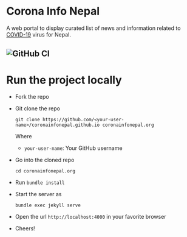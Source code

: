
# Corona Info Nepal

A web portal to display curated list of news and information related to [COVID-19](https://en.wikipedia.org/wiki/Covid-19) virus for Nepal.

![GitHub CI](https://github.com/coronainfonepal/coronainfonepal.github.io/workflows/Ruby/badge.svg)
---

# Run the project locally

- Fork the repo

- Git clone the repo
  ```
  git clone https://github.com/<your-user-name>/coronainfonepal.github.io coronainfonepal.org
  ```

  Where
    - `your-user-name`: Your GitHub username

- Go into the cloned repo
  ```
  cd coronainfonepal.org
  ```

- Run `bundle install`
- Start the server as
  ```
  bundle exec jekyll serve
  ```
- Open the url `http://localhost:4000` in your favorite browser
- Cheers!
